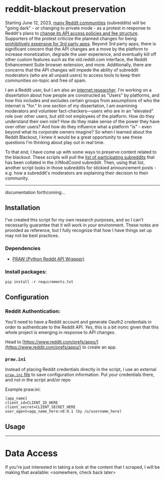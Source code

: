 # reddit-blackout preservation

Starting June 12, 2023, [many Reddit communities](https://www.reddit.com/r/ModCoord/comments/1401qw5/incomplete_and_growing_list_of_participating) (subreddits) will be "going dark" - or changing to private mode - as a protest in response to Reddit's plans to [change its API access policies and fee structure](https://www.reddit.com/r/reddit/comments/12qwagm/an_update_regarding_reddits_api/). Supporters of the protest criticize the planned changes for being [prohibitively expensive for 3rd party apps](https://www.reddit.com/r/apolloapp/comments/13ws4w3/had_a_call_with_reddit_to_discuss_pricing_bad/). Beyond 3rd party apps, there is significant concern that the API changes are a move by the platform to increase monetization, degrade the user experience, and eventually kill off other custom features such as the old.reddit.com interface, the Reddit Enhancement Suite browser extension, and more. Additionally, there are concerns that the API changes will impede the ability of subreddit moderators (who are all unpaid users) to access tools to keep their communities on-topic and free of spam.

I am a Reddit user, but I am also an [internet researcher](https://benpettis.com/research). I'm working on a dissertation about how people are constructed as "Users" by platforms, and how this includes and excludes certain groups from assumptions of who the internet is "for." In one section of my dissertation, I am examining moderators and volunteer fact-checkers—users who are in an "elevated" role over other users, but still not employees of the platform. How do they understand their own role? How do they make sense of the power they have over other users? And how do they influence what a platform "is" - even beyond what its corporate owners imagine? So when I learned about the Reddit Blackout, I knew it would be a great opportunity to see these questions I'm thinking about play out in real time.

To that end, I have come up with some ways to preserve content related to the blackout. These scripts will pull the [list of participating subreddits](https://www.reddit.com/r/ModCoord/comments/1401qw5/incomplete_and_growing_list_of_participating/?sort=top) that has been collated in the /r/ModCoord subreddit. Then, using that list, another script looks in those subreddits for stickied announcement posts - e.g. how a subreddit's moderators are explaining their decision to their community.

---

documentation forthcoming...

## Installation

I've created this script for my own research purposes, and so I can't necessarily guarantee that it will work in _your_ environment. These notes are provided as reference, but I fully recognize that how I have things set up may not be best practices.

### Dependencies

- [PRAW (Python Reddit API Wrapper)](https://github.com/praw-dev/praw)

### Install packages:

`pip install -r requirements.txt`

## Configuration


### Reddit Authentication:

You'll need to have a Reddit account and generate Oauth2 credentials in order to authenticate to the Reddit API. Yes, this is a bit ironic given that this whole project is emerging in response to API changes.

Head to [https://www.reddit.com/prefs/apps/](https://www.reddit.com/prefs/apps/) to create an app.

### `praw.ini`

Instead of placing Reddit credentials directly in the script, I use an external [`praw.ini` file](https://praw.readthedocs.io/en/stable/getting_started/configuration/prawini.html#praw-ini) to save configuration information. Put your credentials there, and not in the script and/or repo

Example praw.ini:

```
[app_name]
client_id=CLIENT_ID_HERE
client_secret=CLIENT_SECRET_HERE
user_agent=app_name_here:v0.0.1 (by /u/username_here)
```

## Usage

---

# Data Access

If you're just interested in taking a look at the content that I scraped, I will be making that available: <somewhere, check back later>